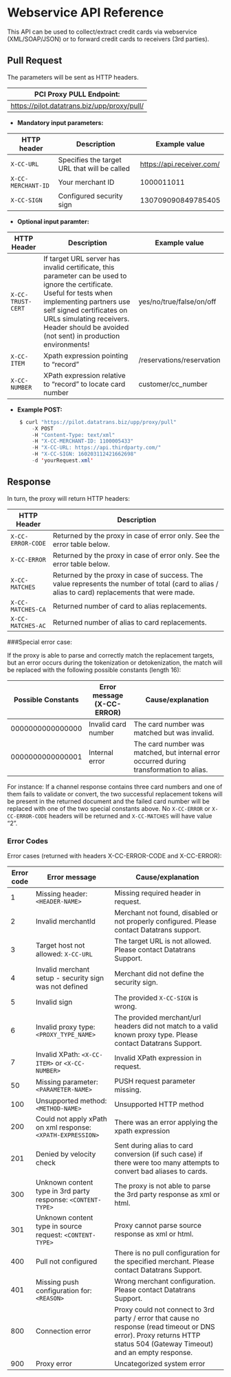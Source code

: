 # Webservice API Reference

This API can be used to collect/extract credit cards via webservice (XML/SOAP/JSON) or to forward credit cards to receivers (3rd parties).


## Pull Request

The parameters will be sent as HTTP headers. 

| **PCI Proxy PULL Endpoint:** |
| -- |
| https://pilot.datatrans.biz/upp/proxy/pull/|

- **Mandatory input parameters:**


| HTTP header      | Description                                                        | Example value
| -------------- | -------------------------------------------------------------------| ---
| `X-CC-URL` | Specifies the target URL that will be called | https://api.receiver.com/
| `X-CC-MERCHANT-ID` | Your merchant ID | 1000011011
| `X-CC-SIGN` | Configured security sign | 130709090849785405
            

- **Optional input paramter:**

| HTTP Header | Description | Example value |
| -- | -- |  -- |
| ```X-CC-TRUST-CERT``` | If target URL server has invalid certificate, this parameter can be used to ignore the certificate. Useful for tests when implementing partners use self signed certificates on URLs simulating receivers. Header should be avoided (not sent) in production environments! | yes/no/true/false/on/off |
| ```X-CC-ITEM``` | Xpath expression pointing to “record” | /reservations/reservation |
| ```X-CC-NUMBER``` | XPath expression relative to “record” to locate card number | customer/cc_number |

- **Example POST:**

```java
    $ curl "https://pilot.datatrans.biz/upp/proxy/pull" 
        -X POST 
        -H "Content-Type: text/xml" 
        -H "X-CC-MERCHANT-ID: 1100005433" 
        -H "X-CC-URL: https://api.thirdparty.com/" 
        -H "X-CC-SIGN: 160203112421662698" 
        -d 'yourRequest.xml'
```


## Response

In turn, the proxy will return HTTP headers:

| HTTP Header | Description | 
| -- | -- |
| ```X-CC-ERROR-CODE``` | Returned by the proxy in case of error only. See the error table below. |
| ```X-CC-ERROR ```| Returned by the proxy in case of error only. See the error table below.|
| ```X-CC-MATCHES``` | Returned by the proxy in case of success. The value represents the number of total (card to alias / alias to card) replacements that were made. |
| ```X-CC-MATCHES-CA``` | Returned number of card to alias replacements. |
| ```X-CC-MATCHES-AC``` | Returned number of alias to card replacements. |

		
		
###Special error case:


If the proxy is able to parse and correctly match the replacement targets, but an error occurs during the tokenization or detokenization, the match will be replaced with the following possible constants (length  16):

| Possible Constants | Error message (X-CC-ERROR) | Cause/explanation |
| -- | -- |  -- |
| 0000000000000000 | Invalid card number	 | The card number was matched but was invalid. |
| 0000000000000001 | Internal error | The card number was matched, but internal error occurred during transformation to alias. |		

For instance: If a channel response contains three card numbers and one of them fails to validate or convert, the two successful replacement tokens will be present in the returned document and the failed card number will be replaced with one of the two special constants above. No ```X-CC-ERROR``` or ```X-CC-ERROR-CODE``` headers will be returned and ```X-CC-MATCHES``` will have value “2”.


### Error Codes


Error cases (returned with headers X-CC-ERROR-CODE and X-CC-ERROR):

| Error code | Error message | Cause/explanation |
| -- | -- |  -- |
| 1 | Missing header: ```<HEADER-NAME>``` | Missing required header in request. |
| 2 | Invalid merchantId | Merchant not found, disabled or not properly configured. Please contact Datatrans support. |
| 3 | Target host not allowed: ```X-CC-URL``` | The target URL is not allowed. Please contact Datatrans Support. |
| 4 | Invalid merchant setup - security sign was not defined | Merchant did not define the security sign. |
| 5 | Invalid sign | The provided ```X-CC-SIGN``` is wrong. |
| 6 | Invalid proxy type: ```<PROXY_TYPE_NAME>``` | The provided merchant/url headers did not match to a valid known proxy type. Please contact Datatrans Support. |
| 7 | Invalid XPath: ```<X-CC-ITEM>``` or ```<X-CC-NUMBER>``` | Invalid XPath expression in request. |
| 50 | Missing parameter: ```<PARAMETER-NAME>``` | PUSH request parameter missing. |
| 100 | Unsupported method: ```<METHOD-NAME>``` | Unsupported HTTP method |
| 200 | Could not apply xPath on xml response: ```<XPATH-EXPRESSION>``` | There was an error applying the xpath expression |
| 201 | Denied by velocity check | Sent during alias to card conversion (if such case) if there were too many attempts to convert bad aliases to cards. |
| 300 | Unknown content type in 3rd party response: ```<CONTENT-TYPE>``` | The proxy is not able to parse the 3rd party response as xml or html. |
| 301 | Unknown content type in source request: ```<CONTENT-TYPE>``` | Proxy cannot parse source response as xml or html. |
| 400 | Pull not configured | There is no pull configuration for the specified merchant. Please contact Datatrans Support. |
| 401 | Missing push configuration for: ```<REASON>``` | Wrong merchant configuration. Please contact Datatrans Support. |
| 800 | Connection error | Proxy could not connect to 3rd party / error that cause no response (read timeout or DNS error). Proxy returns HTTP status 504 (Gateway Timeout) and an empty response.|
| 900 | Proxy error | Uncategorized system error |
